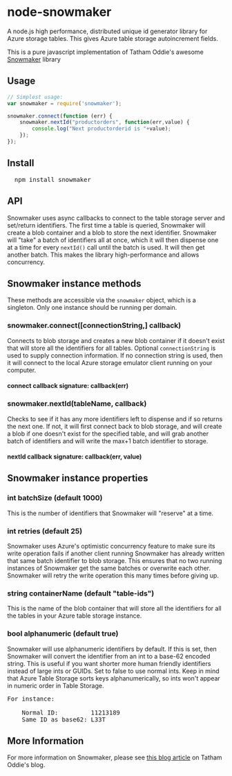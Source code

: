 ﻿# node-snowmaker
A node.js high performance, distributed unique id generator library for Azure storage tables.  This gives Azure table storage autoincrement fields.

This is a pure javascript implementation of Tatham Oddie's awesome [Snowmaker](http://blog.tatham.oddie.com.au/2011/07/14/released-snowmaker-a-unique-id-generator-for-azure-or-any-other-cloud-hosting-environment/) library

## Usage

```javascript
// Simplest usage:
var snowmaker = require('snowmaker');

snowmaker.connect(function (err) {
	snowmaker.nextId("productorders", function(err,value) {		
		console.log("Next productorderid is "+value);
	});
});


```

## Install

<pre>
  npm install snowmaker
</pre>



## API

Snowmaker uses async callbacks to connect to the table storage server and set/return identifiers.  The first time a table is queried, Snowmaker will create a blob container and a blob to store the next identifier.  Snowmaker will "take" a batch of identifiers all at once, which it will then dispense one at a time for every `nextId()` call until the batch is used.  It will then get another batch.  This makes the library high-performance and allows concurrency.

## Snowmaker instance methods

These methods are accessible via the `snowmaker` object, which is a singleton.  Only one instance should be running per domain.

### snowmaker.connect([connectionString,] callback)

Connects to blob storage and creates a new blob container if it doesn't exist that will store all the identifiers for all tables.  Optional `connectionString` is used to supply connection information.  If no connection string is used, then it will connect to the local Azure storage emulator client running on your computer.

#### connect callback signature: callback(err)


### snowmaker.nextId(tableName, callback)

Checks to see if it has any more identifiers left to dispense and if so returns the next one.  If not, it will first connect back to blob storage, and will create a blob if one doesn't exist for the specified table, and will grab another batch of identifiers and will write the max+1 batch identifier to storage.

#### nextId callback signature: callback(err, value)

## Snowmaker instance properties

### int batchSize (default 1000)

This is the number of identifiers that Snowmaker will "reserve" at a time.

### int retries (default 25)

Snowmaker uses Azure's optimistic concurrency feature to make sure its write operation fails if another client running Snowmaker has already written that same batch identifier to blob storage.  This ensures that no two running instances of Snowmaker get the same batches or overwrite each other.  Snowmaker will retry the write operation this many times before giving up.

### string containerName (default "table-ids")

This is the name of the blob container that will store all the identifiers for all the tables in your Azure table storage instance.

### bool alphanumeric (default true)
Snowmaker will use alphanumeric identifiers by default.  If this is set, then Snowmaker will convert the identifier from an int to a base-62 encoded string.  This is useful if you want shorter more human friendly identifiers instead of large ints or GUIDs.  Set to false to use normal ints.  Keep in mind that Azure Table Storage sorts keys alphanumerically, so ints won't appear in numeric order in Table Storage.

  <pre>For instance:
    
    Normal ID:         11213189
    Same ID as base62: L33T</pre>

## More Information

For more information on Snowmaker, please see [this blog article](http://blog.tatham.oddie.com.au/2011/07/14/released-snowmaker-a-unique-id-generator-for-azure-or-any-other-cloud-hosting-environment/) on Tatham Oddie's blog.
